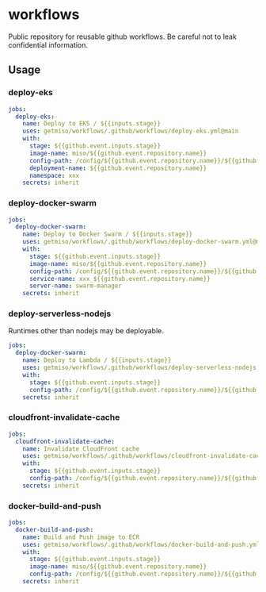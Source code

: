 # workflows

Public repository for reusable github workflows. Be careful not to leak confidential information.

## Usage

### deploy-eks
```yml
jobs:
  deploy-eks:
    name: Deploy to EKS / ${{inputs.stage}}
    uses: getmiso/workflows/.github/workflows/deploy-eks.yml@main
    with:
      stage: ${{github.event.inputs.stage}}
      image-name: miso/${{github.event.repository.name}}
      config-path: /config/${{github.event.repository.name}}/${{github.event.inputs.stage}}
      deployment-name: ${{github.event.repository.name}}
      namespace: xxx
    secrets: inherit
```

### deploy-docker-swarm
```yml
jobs:
  deploy-docker-swarm:
    name: Deploy to Docker Swarm / ${{inputs.stage}}
    uses: getmiso/workflows/.github/workflows/deploy-docker-swarm.yml@main
    with:
      stage: ${{github.event.inputs.stage}}
      image-name: miso/${{github.event.repository.name}}
      config-path: /config/${{github.event.repository.name}}/${{github.event.inputs.stage}}
      service-name: xxx_${{github.event.repository.name}}
      server-name: swarm-manager
    secrets: inherit
```

### deploy-serverless-nodejs
Runtimes other than nodejs may be deployable.
```yml
jobs:
  deploy-docker-swarm:
    name: Deploy to Lambda / ${{inputs.stage}}
    uses: getmiso/workflows/.github/workflows/deploy-serverless-nodejs.yml@main
    with:
      stage: ${{github.event.inputs.stage}}
      config-path: /config/${{github.event.repository.name}}/${{github.event.inputs.stage}}
    secrets: inherit
```

### cloudfront-invalidate-cache
```yml
jobs:
  cloudfront-invalidate-cache:
    name: Invalidate CloudFront cache
    uses: getmiso/workflows/.github/workflows/cloudfront-invalidate-cache.yml@main
    with:
      stage: ${{github.event.inputs.stage}}
      config-path: /config/${{github.event.repository.name}}/${{github.event.inputs.stage}}
    secrets: inherit
```

### docker-build-and-push
```yml
jobs:
  docker-build-and-push:
    name: Build and Push image to ECR
    uses: getmiso/workflows/.github/workflows/docker-build-and-push.yml@main
    with:
      stage: ${{github.event.inputs.stage}}
      image-name: miso/${{github.event.repository.name}}
      config-path: /config/${{github.event.repository.name}}/${{github.event.inputs.stage}}
    secrets: inherit
```
